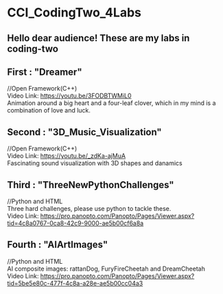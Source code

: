 # CCI_CodingTwo_4Labs  
## Hello dear audience! These are my labs in coding-two  
## First : "Dreamer"  
//Open Framework(C++)  
Video Link: https://youtu.be/3FODBTWMiL0  
Animation around a big heart and a four-leaf clover, which in my mind is a combination of love and luck.  

## Second : "3D_Music_Visualization"  
//Open Framework(C++)  
Video Link: https://youtu.be/_zdKa-ajMuA  
Fascinating sound visualization with 3D shapes and danamics  

## Third : "ThreeNewPythonChallenges"  
//Python and HTML   
Three hard challenges, please use python to tackle these.  
Video Link: https://pro.panopto.com/Panopto/Pages/Viewer.aspx?tid=4c8a0767-0ca8-42c9-9000-ae5b00cf6a8a  
## Fourth : "AIArtImages"  
//Python and HTML  
AI composite images: rattanDog, FuryFireCheetah and DreamCheetah  
Video Link: https://pro.panopto.com/Panopto/Pages/Viewer.aspx?tid=5be5e80c-477f-4c8a-a28e-ae5b00cc04a3  
